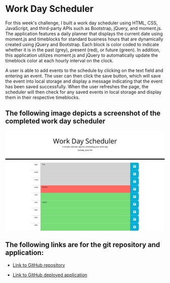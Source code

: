 # Work Day Scheduler

For this week's challenge, I built a work day scheduler using HTML, CSS, JavaScript, and third-party APIs such as Bootstrap, jQuery, and moment.js. The application features a daily planner that displays the current date using moment.js and timeblocks for standard business hours that are dynamically created using jQuery and Bootstrap. Each block is color coded to indicate whether it is in the past (grey), present (red), or future (green). In addition, this application utilizes moment.js and jQuery to automatically update the timeblock color at each hourly interval on the clock.

A user is able to add events to the schedule by clicking on the text field and entering an event. The user can then click the save button, which will save the event into local storage and display a message indicating that the event has been saved successfully. When the user refreshes the page, the scheduler will then check for any saved events in local storage and display them in their respective timeblocks.

## The following image depicts a screenshot of the completed work day scheduler

![Screenshot of work day scheduler](./assets/images/Screenshot-Work-Day-Scheduler.jpg)

## The following links are for the git repository and application:

* [Link to GitHub repository](https://github.com/kt946/work-day-scheduler)

* [Link to GitHub deployed application](https://kt946.github.io/work-day-scheduler/)